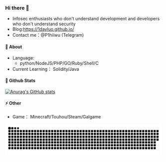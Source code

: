 ### Hi there 👋
- Infosec enthusiasts who don't understand development and developers who don't understand security
- Blog:https://1dayluo.github.io/
- Contact me：@P1hiiwu (Telegram)

#### 💬 About
- Language:
  - python/NodeJS/PHP/GO/Ruby/Shell/C
- Current Learning： Solidity/Java

#### 🤔 Github Stats

[![Anurag's GitHub stats](https://github-readme-stats.vercel.app/api?username=1dayluo)](https://github.com/anuraghazra/github-readme-stats)     

#### ⚡ Other
- Game： Minecraft/Touhou/Steam/Galgame



![github contribution grid snake animation](https://raw.githubusercontent.com/1dayluo/1dayluo/output/github-snake.svg)

<!--
**1dayluo/1dayluo** is a ✨ _special_ ✨ repository because its `README.md` (this file) appears on your GitHub profile.

Here are some ideas to get you started:

- 🔭 I’m currently working on ...
- 🌱 I’m currently learning ...
- 👯 I’m looking to collaborate on ...
- 🤔 I’m looking for help with ...
- 💬 Ask me about ...
- 📫 How to reach me: ...
- 😄 Pronouns: ...
- ⚡ Fun fact: ...
-->
